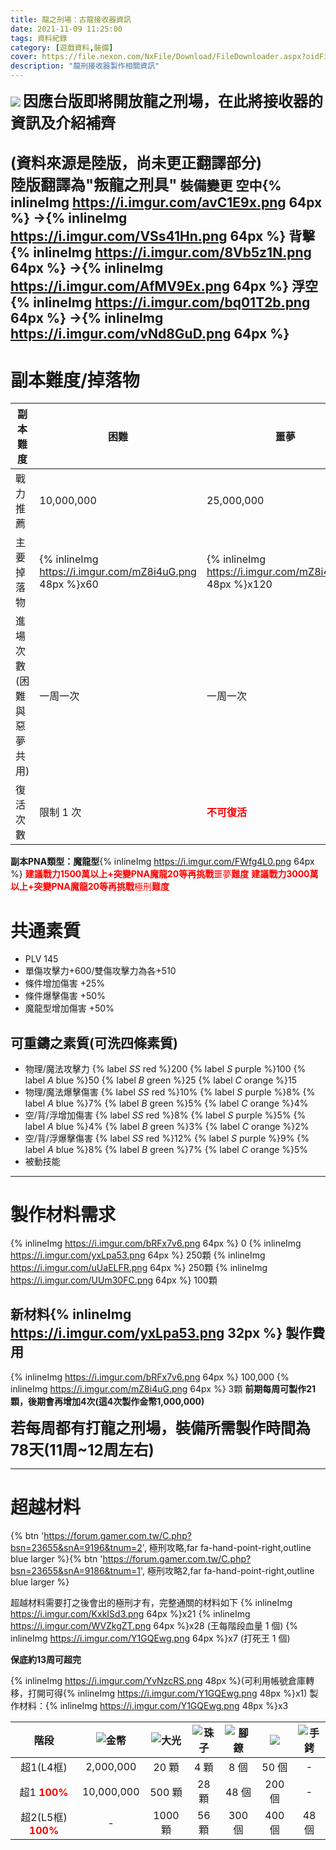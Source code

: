 ```yaml
---
title: 龍之刑場：古龍接收器資訊
date: 2021-11-09 11:25:00
tags: 資料紀錄
category: [遊戲資料,裝備]
cover: https://file.nexon.com/NxFile/Download/FileDownloader.aspx?oidFile=5485424723124815360
description: "龍刑接收器製作相關資訊"
---
```

![](https://file.nexon.com/NxFile/Download/FileDownloader.aspx?oidFile=5485424723124815360)
**<font size=5>因應台版即將開放龍之刑場，在此將接收器的資訊及介紹補齊</font>**

**<font size=5>(資料來源是陸版，尚未更正翻譯部分)<br>陸版翻譯為"叛龍之刑具"</font>**
**裝備變更
空中{% inlineImg https://i.imgur.com/avC1E9x.png 64px %} →{% inlineImg https://i.imgur.com/VSs41Hn.png 64px %}
背擊{% inlineImg https://i.imgur.com/8Vb5z1N.png 64px %} →{% inlineImg https://i.imgur.com/AfMV9Ex.png 64px %}
浮空{% inlineImg https://i.imgur.com/bq01T2b.png 64px %} →{% inlineImg https://i.imgur.com/vNd8GuD.png 64px %}**
---
# 副本難度/掉落物
|副本難度|困難|噩夢|**<font color=#ff0000>極刑</font>**|
|---|---|---|---|
|戰力推薦|10,000,000|25,000,000|40,000,000|
|主要掉落物|{% inlineImg https://i.imgur.com/mZ8i4uG.png 48px %}x60|{% inlineImg https://i.imgur.com/mZ8i4uG.png 48px %}x120|列在下方|
|進場次數(困難與惡夢共用)|一周一次|一周一次|一周一次|
|復活次數|限制 1 次|**<font color=#ff0000>不可復活</font>**|限制 2 次|

**副本PNA類型：魔龍型**{% inlineImg https://i.imgur.com/FWfg4L0.png 64px %}
**<font color=#ff0000>建議戰力1500萬以上+突變PNA魔龍20等再挑戰**噩夢**難度</font>**
**<font color=#ff0000>建議戰力3000萬以上+突變PNA魔龍20等再挑戰**極刑**難度</font>**

# 共通素質
* PLV 145
* 單傷攻擊力+600/雙傷攻擊力為各+510
* 條件增加傷害 +25%
* 條件爆擊傷害 +50%
* 魔龍型增加傷害 +50%

## 可重鑄之素質(可洗四條素質)
* 物理/魔法攻擊力   {% label <i>SS</i> red %}200 {% label <i>S</i> purple %}100 {% label <i>A</i> blue %}50 {% label <i>B</i> green %}25 {% label <i>C</i> orange %}15
* 物理/魔法爆擊傷害 {% label <i>SS</i> red %}10% {% label <i>S</i> purple %}8% {% label <i>A</i> blue %}7% {% label <i>B</i> green %}5% {% label <i>C</i> orange %}4%
* 空/背/浮增加傷害  {% label <i>SS</i> red %}8% {% label <i>S</i> purple %}5% {% label <i>A</i> blue %}4% {% label <i>B</i> green %}3% {% label <i>C</i> orange %}2%
* 空/背/浮爆擊傷害  {% label <i>SS</i> red %}12% {% label <i>S</i> purple %}9% {% label <i>A</i> blue %}8% {% label <i>B</i> green %}7% {% label <i>C</i> orange %}5%
* 被動技能
---
# 製作材料需求
{% inlineImg https://i.imgur.com/bRFx7v6.png 64px %} 0
{% inlineImg https://i.imgur.com/yxLpa53.png 64px %} 250顆
{% inlineImg https://i.imgur.com/uUaELFR.png 64px %} 250顆
{% inlineImg https://i.imgur.com/UUm30FC.png 64px %} 100顆

## 新材料{% inlineImg https://i.imgur.com/yxLpa53.png 32px %} 製作費用
{% inlineImg https://i.imgur.com/bRFx7v6.png 64px %} 100,000
{% inlineImg https://i.imgur.com/mZ8i4uG.png 64px %} 3顆 
**前期每周可製作21顆，後期會再增加4次(這4次製作金幣1,000,000)**

**<font size=5>若每周都有打龍之刑場，裝備所需製作時間為78天(11周~12周左右)</font>**

---
# 超越材料

{% btn 'https://forum.gamer.com.tw/C.php?bsn=23655&snA=9196&tnum=2', 極刑攻略,far fa-hand-point-right,outline blue larger %}{% btn 'https://forum.gamer.com.tw/C.php?bsn=23655&snA=9186&tnum=1', 極刑攻略2,far fa-hand-point-right,outline blue larger %}

超越材料需要打之後會出的極刑才有，完整通關的材料如下
{% inlineImg https://i.imgur.com/KxkISd3.png 64px %}x21 
{% inlineImg https://i.imgur.com/WVZkgZT.png 64px %}x28 (王每階段血量 1 個) 
{% inlineImg https://i.imgur.com/Y1GQEwg.png 64px %}x7 (打死王 1 個) 

**保底約13周可超完**

{% inlineImg https://i.imgur.com/YvNzcRS.png 48px %}(可利用帳號倉庫轉移，打開可得{% inlineImg https://i.imgur.com/Y1GQEwg.png 48px %}x1) 製作材料：{% inlineImg https://i.imgur.com/Y1GQEwg.png 48px %}x3

|階段|![金幣](https://i.imgur.com/bRFx7v6.png)|![大光](https://i.imgur.com/uUaELFR.png)|![珠子](https://i.imgur.com/KxkISd3.png)|![腳鐐](https://i.imgur.com/WVZkgZT.png)|![](https://i.imgur.com/UUm30FC.png)|![手銬](https://i.imgur.com/Y1GQEwg.png)|
|:-:|:-:|:-:|:-:|:-:|:-:|:-:|
|超1(L4框)|2,000,000|20 顆|4 顆|8 個|50 個|-|
|超1 **<font color=#ff0000>100%</font>**|10,000,000|500 顆|28 顆|48 個|200 個|-|
|超2(L5框) **<font color=#ff0000>100%</font>**|-|1000 顆|56 顆|300 個|400 個|48 個|